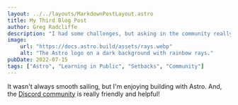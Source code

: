 ```yaml
---
layout: ../../layouts/MarkdownPostLayout.astro
title: My Third Blog Post
author: Greg Radcliffe
description: "I had some challenges, but asking in the community really helped!"
image:
    url: "https://docs.astro.build/assets/rays.webp"
    alt: "The Astro logo on a dark background with rainbow rays."
pubDate: 2022-07-15
tags: ["Astro", "Learning in Public", "Setbacks", "Community"]
---
```

It wasn't always smooth sailing, but I'm enjoying building with Astro. And, the [Discord community](https://astro.build/chat) is really friendly and helpful!